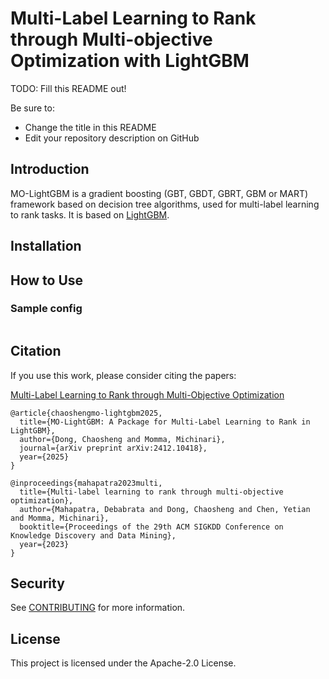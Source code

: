 # Multi-Label Learning to Rank through Multi-objective Optimization with LightGBM

TODO: Fill this README out!

Be sure to:

* Change the title in this README
* Edit your repository description on GitHub

## Introduction
MO-LightGBM is a gradient boosting (GBT, GBDT, GBRT, GBM or MART) framework based on decision tree algorithms, used for multi-label learning to rank tasks. It is based on [LightGBM](https://github.com/microsoft/LightGBM).
## Installation

## How to Use

### Sample config
```

```

## Citation 
If you use this work, please consider citing the papers:

[Multi-Label Learning to Rank through Multi-Objective
Optimization](https://dl.acm.org/doi/pdf/10.1145/3580305.3599870)

```
@article{chaoshengmo-lightgbm2025,
  title={MO-LightGBM: A Package for Multi-Label Learning to Rank in LightGBM},
  author={Dong, Chaosheng and Momma, Michinari},
  journal={arXiv preprint arXiv:2412.10418},
  year={2025}
}

@inproceedings{mahapatra2023multi,
  title={Multi-label learning to rank through multi-objective optimization},
  author={Mahapatra, Debabrata and Dong, Chaosheng and Chen, Yetian and Momma, Michinari},
  booktitle={Proceedings of the 29th ACM SIGKDD Conference on Knowledge Discovery and Data Mining},
  year={2023}
}

```

## Security

See [CONTRIBUTING](CONTRIBUTING.md#security-issue-notifications) for more information.

## License

This project is licensed under the Apache-2.0 License.

